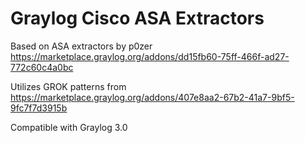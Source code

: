 # Graylog Cisco ASA Extractors

Based on ASA extractors by p0zer
https://marketplace.graylog.org/addons/dd15fb60-75ff-466f-ad27-772c60c4a0bc

Utilizes GROK patterns from https://marketplace.graylog.org/addons/407e8aa2-67b2-41a7-9bf5-9fc7f7d3915b

Compatible with Graylog 3.0

